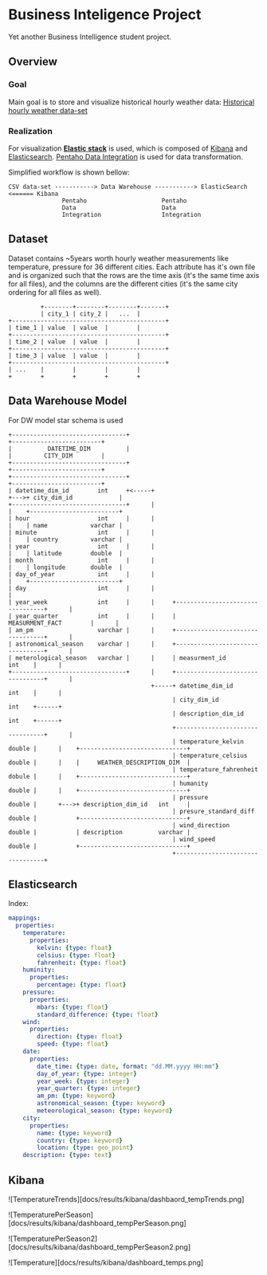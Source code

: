 # Business Inteligence Project

Yet another Business Intelligence student project.

## Overview

### Goal

Main goal is to store and visualize historical hourly weather data: [Historical hourly weather data-set](https://www.kaggle.com/selfishgene/historical-hourly-weather-data)

### Realization

For visualization [__Elastic stack__](https://www.elastic.co/products/elastic-stack) is used, which is composed of [Kibana](https://www.elastic.co/products/kibana) and [Elasticsearch](https://www.elastic.co/products/elasticsearch). [Pentaho Data Integration](https://www.hitachivantara.com/en-us/products/big-data-integration-analytics/pentaho-data-integration.html) is used for data transformation.

Simplified workflow is shown bellow:
```
CSV data-set -----------> Data Warehouse -----------> ElasticSearch <====== Kibana
               Pentaho                     Pentaho
               Data                        Data
               Integration                 Integration
```

## Dataset

Dataset contains ~5years worth hourly weather measurements like temperature, pressure for 36 different cities.
Each attribute has it's own file and is organized such that the rows are the time axis (it's the same time axis for all files), and the columns are the different cities (it's the same city ordering for all files as well).
```
         +--------+--------+--------+-------+
         | city_1 | city_2 |   ...  |
+-------------------------------------------+
| time_1 | value  | value  |        |
+-------------------------------------------+
| time_2 | value  | value  |        |
+-------------------------------------------+
| time_3 | value  | value  |        |
+-------------------------------------------+
| ...    |        |        |        |
+        +        +        +        +

```

## Data Warehouse Model

For DW model star schema is used
```
+--------------------------------+                                                          +-------------------------+
|          DATETIME_DIM          |                                                          |         CITY_DIM        |
+--------------------------------+                                                          +-------------------------+
+--------------------------------+                                                          +-------------------------+
| datetime_dim_id        int     +<-----+                                              +--->+ city_dim_id             |
+--------------------------------+      |                                              |    +-------------------------+
| hour                   int     |      |                                              |    | name            varchar |
| minute                 int     |      |                                              |    | country         varchar |
| year                   int     |      |                                              |    | latitude        double  |
| month                  int     |      |                                              |    | longitude       double  |
| day_of_year            int     |      |                                              |    +-------------------------+
| day                    int     |      |                                              |                               
| year_week              int     |      |     +---------------------------------+      |                               
| year_quarter           int     |      |     |          MEASURMENT_FACT        |      |                               
| am_pm                  varchar |      |     +---------------------------------+      |
| astronomical_season    varchar |      |     +---------------------------------+      |
| meterological_season   varchar |      |     | measurment_id            int    |      |
+--------------------------------+      |     +---------------------------------+      |
                                        +-----+ datetime_dim_id          int    |      |
                                              | city_dim_id              int    +------+
                                              | description_dim_id       int    +------+
                                              +---------------------------------+      |
                                              | temperature_kelvin       double |      |    +------------------------------+
                                              | temperature_celsius      double |      |    |     WEATHER_DESCRIPTION_DIM  |
                                              | temperature_fahrenheit   dobule |      |    +------------------------------+
                                              | humanity                 double |      |    +------------------------------+
                                              | pressure                 double |      +--->+ description_dim_id   int     |
                                              | presure_standard_diff    double |           +------------------------------+
                                              | wind_direction           double |           | description          varchar |
                                              | wind_speed               double |           +------------------------------+
                                              +---------------------------------+

```

## Elasticsearch

Index:
```yaml
mappings:
  properties:
    temperature:
      properties:
        kelvin: {type: float}
        celsius: {type: float}
        fahrenheit: {type: float}
    huminity:
      properties:
        percentage: {type: float}
    pressure:
      properties:
        mbars: {type: float}
        standard_difference: {type: float}
    wind:
      properties:
        direction: {type: float}
        speed: {type: float}
    date:
      properties:
        date_time: {type: date, format: "dd.MM.yyyy HH:mm"}
        day_of_year: {type: integer}
        year_week: {type: integer}
        year_quarter: {type: integer}
        am_pm: {type: keyword}
        astronomical_season: {type: keyword}
        meteorological_season: {type: keyword}
    city:
      properties:
        name: {type: keyword}
        country: {type: keyword}
        location: {type: geo_point}
    description: {type: text}
```

## Kibana

![TemperatureTrends][docs/results/kibana/dashbaord_tempTrends.png]

![TemperaturePerSeason][docs/results/kibana/dashboard_tempPerSeason.png]

![TemperaturePerSeason2][docs/results/kibana/dashboard_tempPerSeason2.png]

![Temperature][docs/results/kibana/dashboard_temps.png]